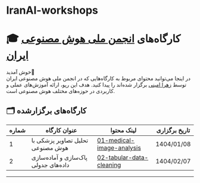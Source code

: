 # IranAI-workshops

# 🎓 کارگاه‌های [انجمن ملی هوش مصنوعی ایران](https://iranaiai.ir/)

خوش آمدید🎉
<br>
در اینجا می‌توانید محتوای مربوط به کارگاه‌هایی که در انجمن ملی هوش مصنوعی ایران توسط [زهرا امینی](https://www.linkedin.com/in/zahraamini-ai/) برگزار شده‌اند را پیدا کنید. هدف این رپو، ارائه آموزش‌های عملی و کاربردی در حوزه‌های مختلف هوش مصنوعی است.

## 🗂 کارگاه‌های برگزارشده
| شماره | عنوان کارگاه                             | لینک محتوا                                           | تاریخ برگزاری     |
|-------|------------------------------------------|------------------------------------------------------|--------------------|
| 1     | تحلیل تصاویر پزشکی با هوش مصنوعی         | [01-medical-image-analysis](workshops/03-medical-image-analysis) | 1404/01/08         |
| 2     | پاک‌سازی و آماده‌سازی داده‌های جدولی       | [02-tabular-data-cleaning](workshops/04-tabular-data-cleaning)   | 1404/02/07         |

---
